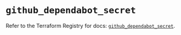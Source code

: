 # `github_dependabot_secret`

Refer to the Terraform Registry for docs: [`github_dependabot_secret`](https://registry.terraform.io/providers/integrations/github/6.7.0/docs/resources/dependabot_secret).
